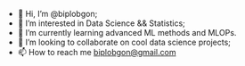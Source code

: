 - 👋 Hi, I’m @biplobgon;
- 👀 I’m interested in Data Science && Statistics;
- 🌱 I’m currently learning advanced ML methods and MLOPs.
- 💞️ I’m looking to collaborate on cool data science projects;
- 📫 How to reach me <biplobgon@gmail.com>

<!---
biplobgon/biplobgon is a ✨ special ✨ repository because its `README.md` (this file) appears on your GitHub profile.
You can click the Preview link to take a look at your changes.
--->
